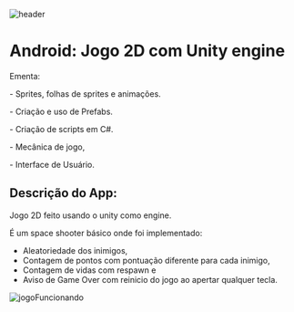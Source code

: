 ![header](https://github.com/BrunoOmoreshi/SpaceShooter/blob/main/header.png)

# Android:  Jogo 2D com Unity engine

Ementa:

\- Sprites, folhas de sprites e animações.

\- Criação e uso de Prefabs.

\- Criação de scripts em C#.

\- Mecânica de jogo,

\- Interface de Usuário.



## Descrição do App:

Jogo 2D feito usando o unity como engine. 

É um space shooter básico onde foi implementado:

- Aleatoriedade dos inimigos,
- Contagem de pontos com pontuação diferente para cada inimigo,
- Contagem de vidas com respawn e
- Aviso de Game Over com reinicio do jogo ao apertar qualquer tecla.

![jogoFuncionando](https://github.com/BrunoOmoreshi/SpaceShooter/blob/main/jogoFuncionando.gif)
